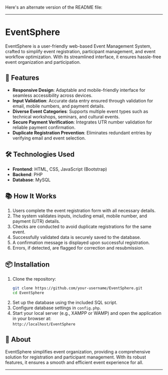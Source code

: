 Here's an alternate version of the README file:  

---

# EventSphere  

EventSphere is a user-friendly web-based Event Management System, crafted to simplify event registration, participant management, and event workflow optimization. With its streamlined interface, it ensures hassle-free event organization and participation.  

## 🚀 Features  

- **Responsive Design**: Adaptable and mobile-friendly interface for seamless accessibility across devices.  
- **Input Validation**: Accurate data entry ensured through validation for email, mobile numbers, and payment details.  
- **Diverse Event Categories**: Supports multiple event types such as technical workshops, seminars, and cultural events.  
- **Secure Payment Verification**: Integrates UTR number validation for reliable payment confirmation.  
- **Duplicate Registration Prevention**: Eliminates redundant entries by verifying email and event selection.  

## 🛠️ Technologies Used  

- **Frontend**: HTML, CSS, JavaScript (Bootstrap)  
- **Backend**: PHP  
- **Database**: MySQL  

## 📚 How It Works  

1. Users complete the event registration form with all necessary details.  
2. The system validates inputs, including email, mobile number, and payment (UTR) details.  
3. Checks are conducted to avoid duplicate registrations for the same event.  
4. Successfully validated data is securely saved to the database.  
5. A confirmation message is displayed upon successful registration.  
6. Errors, if detected, are flagged for correction and resubmission.  

## 📦 Installation  

1. Clone the repository:  
   ```bash  
   git clone https://github.com/your-username/EventSphere.git  
   cd EventSphere  
   ```  
2. Set up the database using the included SQL script.  
3. Configure database settings in `config.php`.  
4. Start your local server (e.g., XAMPP or WAMP) and open the application in your browser at:  
   `http://localhost/EventSphere`  

## 🎯 About  

EventSphere simplifies event organization, providing a comprehensive solution for registration and participant management. With its robust features, it ensures a smooth and efficient event experience for all.  

---  
